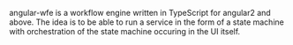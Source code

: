 angular-wfe is a workflow engine written in TypeScript for angular2 and above. The idea is to be able to run a service in the form of a state machine with orchestration of the state machine occuring in the UI itself.
